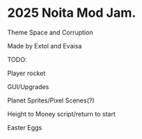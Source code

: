 # 2025 Noita Mod Jam.

Theme Space and Corruption

Made by Extol and Evaisa

TODO:

Player rocket

GUI/Upgrades

Planet Sprites/Pixel Scenes(?)

Height to Money script/return to start

Easter Eggs
